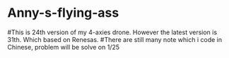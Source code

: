 # Anny-s-flying-ass
#This is 24th version of my 4-axies drone. However the latest version is 31th. Which based on Renesas.
#There are still many note which i code in Chinese, problem will be solve on 1/25
